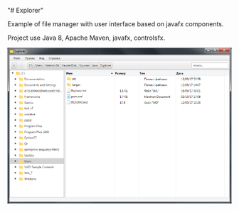 "# Explorer" 

Example of file manager with user interface based on javafx components.

Project use Java 8, Apache Maven, javafx, controlsfx.

![preview](https://raw.githubusercontent.com/0xFaulty/Explorer/master/others/preview.png)
